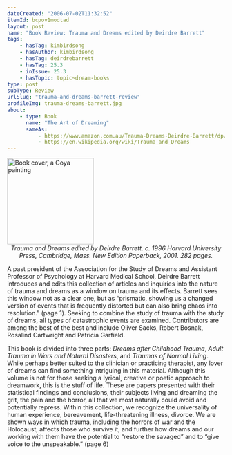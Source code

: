 ```yaml
---
dateCreated: "2006-07-02T11:32:52"
itemId: bcpov1modtad
layout: post
name: "Book Review: Trauma and Dreams edited by Deirdre Barrett"
tags:
    - hasTag: kimbirdsong
    - hasAuthor: kimbirdsong
    - hasTag: deirdrebarrett
    - hasTag: 25.3
    - inIssue: 25.3
    - hasTopic: topic~dream-books
type: post
subType: Review
urlSlug: "trauma-and-dreams-barrett-review"
profileImg: trauma-dreams-barrett.jpg
about:
    - type: Book
      name: "The Art of Dreaming"
      sameAs:
          - https://www.amazon.com.au/Trauma-Dreams-Deirdre-Barrett/dp/0674006909
          - https://en.wikipedia.org/wiki/Trauma_and_Dreams
---
```


<a href="https://www.amazon.com.au/Trauma-Dreams-Deirdre-Barrett/dp/0674006909">
<img src="../images/trauma-dreams-barrett.jpg" width="200" height="auto" alt="Book cover, a Goya painting"/>
</a>
<!--nopreview--><div style="text-align:center"><i>Trauma and Dreams edited by Deirdre Barrett.  c. 1996 Harvard University Press, Cambridge, Mass. New Edition Paperback, 2001. 282 pages.</i></div><!--/nopreview-->

A past president of the Association for the Study of Dreams and Assistant Professor of Psychology at Harvard Medical School, Deirdre Barrett introduces and edits this collection of articles and inquiries into the nature of trauma and dreams as a window on trauma and its effects. Barrett sees this window not as a clear one, but as “prismatic, showing us a changed version of events that is frequently distorted but can also bring chaos into resolution.” (page 1). Seeking to combine the study of trauma with the study of dreams, all types of catastrophic events are examined. Contributors are among the best of the best and include Oliver Sacks, Robert Bosnak, Rosalind Cartwright and Patricia Garfield.

This book is divided into three parts: _Dreams after Childhood Trauma_, _Adult Trauma in Wars and Natural Disasters_, and _Traumas of Normal Living_. While perhaps better suited to the clinician or practicing therapist, any lover of dreams can find something intriguing in this material. Although this volume is not for those seeking a lyrical, creative or poetic approach to dreamwork, this is the stuff of life. These are papers presented with their statistical findings and conclusions, their subjects living and dreaming the grit, the pain and the horror, all that we most naturally could avoid and potentially repress. Within this collection, we recognize the universality of human experience, bereavement, life-threatening illness, divorce. We are shown ways in which trauma, including the horrors of war and the Holocaust, affects those who survive it, and further how dreams and our working with them have the potential to “restore the savaged” and to “give voice to the unspeakable.” (page 6)
